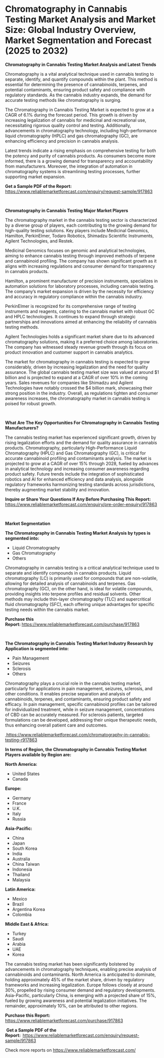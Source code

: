 <p><h1>Chromatography in Cannabis Testing Market Analysis and Market Size: Global Industry Overview, Market Segmentation and Forecast (2025 to 2032)</h1></p><p><strong>Chromatography in Cannabis Testing Market Analysis and Latest Trends</strong></p>
<p><p>Chromatography is a vital analytical technique used in cannabis testing to separate, identify, and quantify compounds within the plant. This method is essential for determining the presence of cannabinoids, terpenes, and potential contaminants, ensuring product safety and compliance with regulatory standards. As the cannabis industry expands, the demand for accurate testing methods like chromatography is surging.</p><p>The Chromatography in Cannabis Testing Market is expected to grow at a CAGR of 6.1% during the forecast period. This growth is driven by increasing legalization of cannabis for medicinal and recreational use, necessitating rigorous quality control and testing. Additionally, advancements in chromatography technology, including high-performance liquid chromatography (HPLC) and gas chromatography (GC), are enhancing efficiency and precision in cannabis analysis. </p><p>Latest trends indicate a rising emphasis on comprehensive testing for both the potency and purity of cannabis products. As consumers become more informed, there is a growing demand for transparency and accountability from manufacturers. Moreover, the integration of automation in chromatography systems is streamlining testing processes, further supporting market expansion.</p></p>
<p><strong>Get a Sample PDF of the Report:&nbsp;</strong> <a href="https://www.reliablemarketforecast.com/enquiry/request-sample/917863?utm_campaign=2755&utm_medium=2&utm_source=Github&utm_content=ia&utm_term=07032025&utm_id=chromatography-in-cannabis-testing">https://www.reliablemarketforecast.com/enquiry/request-sample/917863</a></p>
<p>&nbsp;</p>
<p><strong>Chromatography in Cannabis Testing Major Market Players</strong></p>
<p><p>The chromatography market in the cannabis testing sector is characterized by a diverse group of players, each contributing to the growing demand for high-quality testing solutions. Key players include Medicinal Genomics, Hamilton, PerkinElmer, Todaro Robotics, Shimadzu Scientific Instruments, Agilent Technologies, and Restek.</p><p>Medicinal Genomics focuses on genomic and analytical technologies, aiming to enhance cannabis testing through improved methods of terpene and cannabinoid profiling. The company has shown significant growth as it aligns with increasing regulations and consumer demand for transparency in cannabis products.</p><p>Hamilton, a prominent manufacturer of precision instruments, specializes in automation solutions for laboratory processes, including cannabis testing. The company’s market expansion is driven by the necessity for efficiency and accuracy in regulatory compliance within the cannabis industry.</p><p>PerkinElmer is recognized for its comprehensive range of testing instruments and reagents, catering to the cannabis market with robust GC and HPLC technologies. It continues to expand through strategic partnerships and innovations aimed at enhancing the reliability of cannabis testing methods.</p><p>Agilent Technologies holds a significant market share due to its advanced chromatography solutions, making it a preferred choice among laboratories. The company has witnessed steady revenue growth through its focus on product innovation and customer support in cannabis analytics.</p><p>The market for chromatography in cannabis testing is expected to grow considerably, driven by increasing legalization and the need for quality assurance. The global cannabis testing market size was valued at around $1 billion and is projected to expand at a CAGR of over 10% in the coming years. Sales revenues for companies like Shimadzu and Agilent Technologies have notably crossed the $4 billion mark, showcasing their strong position in the industry. Overall, as regulations tighten and consumer awareness increases, the chromatography market in cannabis testing is poised for robust growth.</p></p>
<p>&nbsp;</p>
<p><strong>What Are The Key Opportunities For Chromatography in Cannabis Testing Manufacturers?</strong></p>
<p><p>The cannabis testing market has experienced significant growth, driven by rising legalization efforts and the demand for quality assurance in cannabis products. Chromatography, particularly High-Performance Liquid Chromatography (HPLC) and Gas Chromatography (GC), is critical for accurate cannabinoid profiling and contaminants analysis. The market is projected to grow at a CAGR of over 15% through 2028, fueled by advances in analytical technology and increasing consumer awareness regarding product safety. Future trends include the integration of sophisticated robotics and AI for enhanced efficiency and data analysis, alongside regulatory frameworks harmonizing testing standards across jurisdictions, thereby augmenting market stability and innovation.</p></p>
<p><strong>Inquire or Share Your Questions If Any Before Purchasing This Report:</strong> <a href="https://www.reliablemarketforecast.com/enquiry/pre-order-enquiry/917863?utm_campaign=2755&utm_medium=2&utm_source=Github&utm_content=ia&utm_term=07032025&utm_id=chromatography-in-cannabis-testing">https://www.reliablemarketforecast.com/enquiry/pre-order-enquiry/917863</a></p>
<p>&nbsp;</p>
<p><strong>Market Segmentation</strong></p>
<p><strong>The Chromatography in Cannabis Testing Market Analysis by types is segmented into:</strong></p>
<p><ul><li>Liquid Chromatography</li><li>Gas Chromatography</li><li>Others</li></ul></p>
<p><p>Chromatography in cannabis testing is a critical analytical technique used to separate and identify compounds in cannabis products. Liquid chromatography (LC) is primarily used for compounds that are non-volatile, allowing for detailed analysis of cannabinoids and terpenes. Gas chromatography (GC), on the other hand, is ideal for volatile compounds, providing insights into terpene profiles and residual solvents. Other methods may include thin-layer chromatography (TLC) and supercritical fluid chromatography (SFC), each offering unique advantages for specific testing needs within the cannabis market.</p></p>
<p><strong>Purchase this Report:&nbsp;</strong><a href="https://www.reliablemarketforecast.com/purchase/917863?utm_campaign=2755&utm_medium=2&utm_source=Github&utm_content=ia&utm_term=07032025&utm_id=chromatography-in-cannabis-testing">https://www.reliablemarketforecast.com/purchase/917863</a></p>
<p>&nbsp;</p>
<p><strong>The Chromatography in Cannabis Testing Market Industry Research by Application is segmented into:</strong></p>
<p><ul><li>Pain Management</li><li>Seizures</li><li>Sclerosis</li><li>Others</li></ul></p>
<p><p>Chromatography plays a crucial role in the cannabis testing market, particularly for applications in pain management, seizures, sclerosis, and other conditions. It enables precise separation and analysis of cannabinoids, terpenes, and contaminants, ensuring product safety and efficacy. In pain management, specific cannabinoid profiles can be tailored for individualized treatment, while in seizure management, concentrations of CBD can be accurately measured. For sclerosis patients, targeted formulations can be developed, addressing their unique therapeutic needs, thus enhancing overall patient care and outcomes.</p></p>
<p><a href="https://www.reliablemarketforecast.com/chromatography-in-cannabis-testing-r917863?utm_campaign=2755&utm_medium=2&utm_source=Github&utm_content=ia&utm_term=07032025&utm_id=chromatography-in-cannabis-testing">&nbsp;https://www.reliablemarketforecast.com/chromatography-in-cannabis-testing-r917863</a></p>
<p><strong>In terms of Region, the Chromatography in Cannabis Testing Market Players available by Region are:</strong></p>
<p>
    <p> <strong> North America: </strong>
        <ul>
            <li>United States</li>
            <li>Canada</li>
        </ul>
        </p> 
    <p> <strong> Europe: </strong>
        <ul>
            <li>Germany</li>
            <li>France</li>
            <li>U.K.</li>
            <li>Italy</li>
            <li>Russia</li>
        </ul>
        </p> 
    <p> <strong> Asia-Pacific: </strong>
        <ul>
            <li>China</li>
            <li>Japan</li>
            <li>South Korea</li>
            <li>India</li>
            <li>Australia</li>
            <li>China Taiwan</li>
            <li>Indonesia</li>
            <li>Thailand</li>
            <li>Malaysia</li>
        </ul>
        </p> 
    <p> <strong> Latin America: </strong>
        <ul>
            <li>Mexico</li>
            <li>Brazil</li>
            <li>Argentina Korea</li>
            <li>Colombia</li>
        </ul>
        </p> 
    <p> <strong> Middle East & Africa: </strong>
        <ul>
            <li>Turkey</li>
            <li>Saudi</li>
            <li>Arabia</li>
            <li>UAE</li>
            <li>Korea</li>
        </ul>
    </p>
    </p>
<p><p>The cannabis testing market has been significantly bolstered by advancements in chromatography techniques, enabling precise analysis of cannabinoids and contaminants. North America is anticipated to dominate, holding approximately 45% of the market share, driven by regulatory frameworks and increasing legalization. Europe follows closely at around 30%, propelled by rising consumer demand and regulatory developments. Asia-Pacific, particularly China, is emerging with a projected share of 15%, fueled by growing awareness and potential legalization initiatives. The remainder, approximately 10%, can be attributed to other regions.</p></p>
<p><strong>Purchase this Report: </strong><a href="https://www.reliablemarketforecast.com/purchase/917863?utm_campaign=2755&utm_medium=2&utm_source=Github&utm_content=ia&utm_term=07032025&utm_id=chromatography-in-cannabis-testing">https://www.reliablemarketforecast.com/purchase/917863</a></p>
<p>&nbsp;<strong>Get a Sample PDF of the Report:&nbsp;&nbsp;</strong><a href="https://www.reliablemarketforecast.com/enquiry/request-sample/917863?utm_campaign=2755&utm_medium=2&utm_source=Github&utm_content=ia&utm_term=07032025&utm_id=chromatography-in-cannabis-testing">https://www.reliablemarketforecast.com/enquiry/request-sample/917863</a></p>
<p><strong></strong></p>
<p>Check more reports on <a href="https://www.reliablemarketforecast.com/?utm_campaign=2755&utm_medium=2&utm_source=Github&utm_content=ia&utm_term=07032025&utm_id=chromatography-in-cannabis-testing">https://www.reliablemarketforecast.com/</a></p>